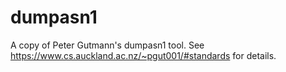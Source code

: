 # dumpasn1
A copy of Peter Gutmann's dumpasn1 tool.
See https://www.cs.auckland.ac.nz/~pgut001/#standards for details.

